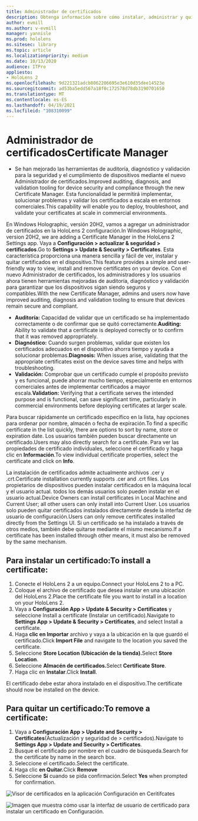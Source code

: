 ```yaml
---
title: Administrador de certificados
description: Obtenga información sobre cómo instalar, administrar y quitar certificados manualmente en HoloLens 2 de realidad mixta.
author: evmill
ms.author: v-evmill
manager: yannisle
ms.prod: hololens
ms.sitesec: library
ms.topic: article
ms.localizationpriority: medium
ms.date: 10/13/2020
audience: ITPro
appliesto:
- HoloLens 2
ms.openlocfilehash: 9d221321adcb8062206695e3e610d35dee14523e
ms.sourcegitcommit: ad53ba5edd567a18f0c172578d78db3190701650
ms.translationtype: MT
ms.contentlocale: es-ES
ms.lasthandoff: 04/19/2021
ms.locfileid: "108310099"
---
```

# <a name="certificate-manager"></a><span data-ttu-id="1ac60-103">Administrador de certificados</span><span class="sxs-lookup"><span data-stu-id="1ac60-103">Certificate Manager</span></span>

- <span data-ttu-id="1ac60-104">Se han mejorado las herramientas de auditoría, diagnóstico y validación para la seguridad y el cumplimiento de dispositivos mediante el nuevo Administrador de certificados.</span><span class="sxs-lookup"><span data-stu-id="1ac60-104">Improved auditing, diagnosis, and validation tooling for device security and compliance through the new Certificate Manager.</span></span> <span data-ttu-id="1ac60-105">Esta funcionalidad le permitirá implementar, solucionar problemas y validar los certificados a escala en entornos comerciales.</span><span class="sxs-lookup"><span data-stu-id="1ac60-105">This capability will enable you to deploy, troubleshoot, and validate your certificates at scale in commercial environments.</span></span>

<span data-ttu-id="1ac60-106">En Windows Holographic, versión 20H2, vamos a agregar un administrador de certificados en la HoloLens 2 configuración.</span><span class="sxs-lookup"><span data-stu-id="1ac60-106">In Windows Holographic, version 20H2, we are adding a Certificate Manager in the HoloLens 2 Settings app.</span></span> <span data-ttu-id="1ac60-107">Vaya a **Configuración > actualizar & seguridad > certificados**.</span><span class="sxs-lookup"><span data-stu-id="1ac60-107">Go to **Settings > Update & Security > Certificates**.</span></span> <span data-ttu-id="1ac60-108">Esta característica proporciona una manera sencilla y fácil de ver, instalar y quitar certificados en el dispositivo.</span><span class="sxs-lookup"><span data-stu-id="1ac60-108">This feature provides a simple and user-friendly way to view, install and remove certificates on your device.</span></span> <span data-ttu-id="1ac60-109">Con el nuevo Administrador de certificados, los administradores y los usuarios ahora tienen herramientas mejoradas de auditoría, diagnóstico y validación para garantizar que los dispositivos sigan siendo seguros y compatibles.</span><span class="sxs-lookup"><span data-stu-id="1ac60-109">With the new Certificate Manager, admins and users now have improved auditing, diagnosis and validation tooling to ensure that devices remain secure and compliant.</span></span> 

-   <span data-ttu-id="1ac60-110">**Auditoría:** Capacidad de validar que un certificado se ha implementado correctamente o de confirmar que se quitó correctamente.</span><span class="sxs-lookup"><span data-stu-id="1ac60-110">**Auditing:** Ability to validate that a certificate is deployed correctly or to confirm that it was removed appropriately.</span></span> 
-   <span data-ttu-id="1ac60-111">**Diagnóstico:** Cuando surgen problemas, validar que existen los certificados adecuados en el dispositivo ahorra tiempo y ayuda a solucionar problemas.</span><span class="sxs-lookup"><span data-stu-id="1ac60-111">**Diagnosis:** When issues arise, validating that the appropriate certificates exist on the device saves time and helps with troubleshooting.</span></span> 
-   <span data-ttu-id="1ac60-112">**Validación:** Comprobar que un certificado cumple el propósito previsto y es funcional, puede ahorrar mucho tiempo, especialmente en entornos comerciales antes de implementar certificados a mayor escala.</span><span class="sxs-lookup"><span data-stu-id="1ac60-112">**Validation:** Verifying that a certificate serves the intended purpose and is functional, can save significant time, particularly in commercial environments before deploying certificates at larger scale.</span></span>

<span data-ttu-id="1ac60-113">Para buscar rápidamente un certificado específico en la lista, hay opciones para ordenar por nombre, almacén o fecha de expiración.</span><span class="sxs-lookup"><span data-stu-id="1ac60-113">To find a specific certificate in the list quickly, there are options to sort by name, store or expiration date.</span></span> <span data-ttu-id="1ac60-114">Los usuarios también pueden buscar directamente un certificado.</span><span class="sxs-lookup"><span data-stu-id="1ac60-114">Users may also directly search for a certificate.</span></span> <span data-ttu-id="1ac60-115">Para ver las propiedades de certificado individuales, seleccione el certificado y haga clic en **Información**.</span><span class="sxs-lookup"><span data-stu-id="1ac60-115">To view individual certificate properties, select the certificate and click on **Info**.</span></span> 

<span data-ttu-id="1ac60-116">La instalación de certificados admite actualmente archivos .cer y .crt.</span><span class="sxs-lookup"><span data-stu-id="1ac60-116">Certificate installation currently supports .cer and .crt files.</span></span> <span data-ttu-id="1ac60-117">Los propietarios de dispositivos pueden instalar certificados en la máquina local y el usuario actual.  todos los demás usuarios solo pueden instalar en el usuario actual.</span><span class="sxs-lookup"><span data-stu-id="1ac60-117">Device Owners can install certificates in Local Machine and Current User;  all other users can only install into Current User.</span></span> <span data-ttu-id="1ac60-118">Los usuarios solo pueden quitar certificados instalados directamente desde la interfaz de usuario de configuración.</span><span class="sxs-lookup"><span data-stu-id="1ac60-118">Users can only remove certificates installed directly from the Settings UI.</span></span> <span data-ttu-id="1ac60-119">Si un certificado se ha instalado a través de otros medios, también debe quitarse mediante el mismo mecanismo.</span><span class="sxs-lookup"><span data-stu-id="1ac60-119">If a certificate has been installed through other means, it must also be removed by the same mechanism.</span></span>

## <a name="to-install-a-certificate"></a><span data-ttu-id="1ac60-120">Para instalar un certificado:</span><span class="sxs-lookup"><span data-stu-id="1ac60-120">To install a certificate:</span></span> 

1.  <span data-ttu-id="1ac60-121">Conecte el HoloLens 2 a un equipo.</span><span class="sxs-lookup"><span data-stu-id="1ac60-121">Connect your HoloLens 2 to a PC.</span></span>
1.  <span data-ttu-id="1ac60-122">Coloque el archivo de certificado que desea instalar en una ubicación del HoloLens 2.</span><span class="sxs-lookup"><span data-stu-id="1ac60-122">Place the certificate file you want to install in a location on your HoloLens 2.</span></span>
1.  <span data-ttu-id="1ac60-123">Vaya a **Configuración App > Update & Security > Certificates** y seleccione Install a certificate (Instalar un certificado).</span><span class="sxs-lookup"><span data-stu-id="1ac60-123">Navigate to **Settings App > Update & Security > Certificates**, and select Install a certificate.</span></span>
1.  <span data-ttu-id="1ac60-124">Haga **clic en Importar** archivo y vaya a la ubicación en la que guardó el certificado.</span><span class="sxs-lookup"><span data-stu-id="1ac60-124">Click **Import File** and navigate to the location you saved the certificate.</span></span>
1.  <span data-ttu-id="1ac60-125">Seleccione **Store Location (Ubicación de la tienda).**</span><span class="sxs-lookup"><span data-stu-id="1ac60-125">Select **Store Location**.</span></span>
1.  <span data-ttu-id="1ac60-126">Seleccione **Almacén de certificados.**</span><span class="sxs-lookup"><span data-stu-id="1ac60-126">Select **Certificate Store**.</span></span>
1.  <span data-ttu-id="1ac60-127">Haga clic en **Instalar**.</span><span class="sxs-lookup"><span data-stu-id="1ac60-127">Click **Install**.</span></span>

<span data-ttu-id="1ac60-128">El certificado debe estar ahora instalado en el dispositivo.</span><span class="sxs-lookup"><span data-stu-id="1ac60-128">The certificate should now be installed on the device.</span></span>

## <a name="to-remove-a-certificate"></a><span data-ttu-id="1ac60-129">Para quitar un certificado:</span><span class="sxs-lookup"><span data-stu-id="1ac60-129">To remove a certificate:</span></span> 
1. <span data-ttu-id="1ac60-130">Vaya a **Configuración App > Update and Security > Certificates**(Actualización y seguridad de > certificados).</span><span class="sxs-lookup"><span data-stu-id="1ac60-130">Navigate to **Settings App > Update and Security > Certificates**.</span></span>
1. <span data-ttu-id="1ac60-131">Busque el certificado por nombre en el cuadro de búsqueda.</span><span class="sxs-lookup"><span data-stu-id="1ac60-131">Search for the certificate by name in the search box.</span></span>
1. <span data-ttu-id="1ac60-132">Seleccione el certificado.</span><span class="sxs-lookup"><span data-stu-id="1ac60-132">Select the certificate.</span></span>
1. <span data-ttu-id="1ac60-133">Haga clic **en Quitar.**</span><span class="sxs-lookup"><span data-stu-id="1ac60-133">Click **Remove**</span></span>
1. <span data-ttu-id="1ac60-134">Seleccione **Sí** cuando se pida confirmación.</span><span class="sxs-lookup"><span data-stu-id="1ac60-134">Select **Yes** when prompted for confirmation.</span></span>


![Visor de certificados en la aplicación Configuración en Ceritifcates](images/certificate-viewer-device.jpg)

![Imagen que muestra cómo usar la interfaz de usuario de certificado para instalar un certificado en Configuración.](images/certificate-device-install.jpg)
